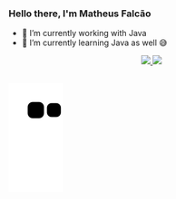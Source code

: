 ### Hello there, I'm Matheus Falcão

- 🔭 I’m currently working with Java
- 🌱 I’m currently learning Java as well 😅

<div align="center" display="flex">
  <a href="https://github.com/Ezxykdriv">
  <img height="180em" src="https://github-readme-stats.vercel.app/api?username=Ezxykdriv&show_icons=true&theme=react&include_all_commits=true&count_private=true"/>
  <img height="180em" src="https://github-readme-stats.vercel.app/api/top-langs/?username=Ezxykdriv&layout=compact&langs_count=7&theme=react"/>
</div>

  ##

<div> 

  ![Snake animation](https://github.com/rafaballerini/rafaballerini/blob/output/github-contribution-grid-snake.svg)

</div>
